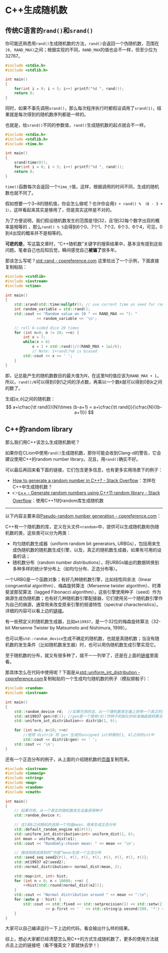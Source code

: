 # C++生成随机数

## 传统C语言的`rand()`和`srand()`

你可能还熟悉用`rand()`生成随机数的方法，`rand()`会返回一个伪随机数，范围在`[0, RAND_MAX)`之间；根据实现的不同，`RAND_MAX`的值也会不一样，但至少应为32767。

```cpp
#include <stdio.h>
#include <stdlib.h>

int main()
{
    for(int i = 0; i < 5; i++) printf("%d ", rand());  
    return 0;
}
```

同时，如果不事先调用`srand()`，那么每次程序执行时都假设调用了`srand(1)`，结果就是每次得到的随机数序列都是一样的。

也就是，给`srand()`不同的参数值，`rand()`生成随机数的起点就会不一样。

```cpp
#include <stdio.h>
#include <stdlib.h>
#include <time.h>

int main()
{
    srand(time(0));
    for(int i = 0; i < 5; i++) printf("%d ", rand());
    return 0;
}
```

`time()`函数每次会返回一个`time_t`值，这样，根据调用的时间不同，生成的随机数也就不同了。

假如想要一个3~8的随机值，你会怎么做呢？也许你会用`3 + rand() % （8 - 3 + 1）`，这样看起来其实是够用了，但是其实这样是不对的。

为了方便说明，我们假设随机数发生的范围是1到32，且1到32每个数字出现的概率是相等的 ，那么`rand() % 5`会得到6个0、7个1、7个2、6个3、6个4，可见，0到4出现的概率并不是相等的。

**可悲的是**，写这篇文章时，“C++随机数”关键字的搜索结果中，基本没有提到这些问题。笔者自己也后知后觉，瞬间感觉自己**被骗了**很多年。

那该怎么写呢？[std::rand - cppreference.com](https://en.cppreference.com/w/cpp/numeric/random/rand) 这里给出了一个示例，下面直接复制粘贴：

```cpp
#include <cstdlib>
#include <iostream>
#include <ctime>
 
int main() 
{
    std::srand(std::time(nullptr)); // use current time as seed for random generator
    int random_variable = std::rand();
    std::cout << "Random value on [0 " << RAND_MAX << "]: " 
              << random_variable << '\n';
 
    // roll 6-sided dice 20 times
    for (int n=0; n != 20; ++n) {
        int x = 7;
        while(x > 6) 
            x = 1 + std::rand()/((RAND_MAX + 1u)/6);
            // Note: 1+rand()%6 is biased
        std::cout << x << ' ';
    }
}
```

即，记总能产生的随机数数目的最大值为$N$，在这里$N$的值应该为`RAND_MAX + 1`，所以，`rand()/N`可以得到0到1之间的浮点数，再乘以一个数$k$就可以得到$0$到$k$之间的数了。

生成$[a,b]$之间的随机数：
$$
a+\cfrac{\tt rand()}{N}\times (b-a+1) = a+\cfrac{\tt rand()}{\cfrac{N}{(b-a+1)}}
$$

## C++的random library 

那么我们用C++该怎么生成随机数呢？

如果你在CLion中使用`rand()`生成随机数，那你可能会收到Clang-d的警告，它会建议使用C++的random number library。况且，用`rand()`确实不好。

可以最后再回来看下面的链接，它们包含更多信息，也有更多实用场景下的例子：

- [How to generate a random number in C++? - Stack Overflow](https://stackoverflow.com/questions/13445688/how-to-generate-a-random-number-in-c)：怎样在C++中生成随机数？
- 👉[c++ - Generate random numbers using C++11 random library - Stack Overflow](https://stackoverflow.com/questions/19665818/generate-random-numbers-using-c11-random-library)：使用C++11的random库生成随机数

---

以下内容主要来自[Pseudo-random number generation - cppreference.com][Pseudo-random number generation]：

C++有一个随机数的库，定义在头文件`<random>`中，提供可以生成随机数和伪随机数的类，这些类可以分为两类：

- 均匀随机数生成器（uniform random bit generators, URBGs），包括用来生成伪随机数的随机数生成引擎，以及，真正的随机数生成器，如果有可用的设备的话；
- 随机数分布（random number distributions），将URBGs输出的数据转换到多种多样的统计学分布上（如均匀分布、正态分布等）。

一个URBG是一个函数对象；有好几种随机数引擎，比如线性同余法（linear congruential algorithm）、梅森旋转算法（Mersenne twister algorithm）、时滞斐波那契算法（lagged Fibonacci algorithm），这些引擎使用种子（seed）作为熵源生成伪随机数；也有好几种随机数引擎配接器，它们使用另一个随机数引擎作为自己的熵源，通常用来改变原来引擎的频谱特性（spectral characteristics）。详细的内容可以看上边的[链接][Pseudo-random number generation]。

有一些预定义的随机数生成器，比如`mt19937`，是一个32位的梅森旋转算法（32-bit Mersenne Twister by Matsumoto and Nishimura, 1998）。

也可以用`std::random_device`生成不确定的随机数，也就是真随机数；当没有随机数的发生条件（比如随机数发生器）时，也可以用伪随机数生成引擎实现它。

至于随机数的分布，就又有很多种了，就不一一列举了，还是在上面的[链接][Pseudo-random number generation]里面看。

[Pseudo-random number generation]:https://en.cppreference.com/w/cpp/numeric/random

那具体怎么在代码中使用呢？下面是从[std::uniform_int_distribution - cppreference.com](https://en.cppreference.com/w/cpp/numeric/random/uniform_int_distribution)复制粘贴的一个生成均匀随机数的例子（模拟掷骰子）：

```cpp
#include <random>
#include <iostream>
 
int main()
{
    std::random_device rd;  //如果可用的话，从一个随机数发生器上获得一个真正的随机数
    std::mt19937 gen(rd()); //gen是一个使用rd()作种子初始化的标准梅森旋转算法的随机数发生器
    std::uniform_int_distribution<> distrib(1, 6);
 
    for (int n=0; n<10; ++n)
        //使用`distrib`将`gen`生成的unsigned int转换到[1, 6]之间的int中
        std::cout << distrib(gen) << ' ';
    std::cout << '\n';
}
```

还有一个正态分布的例子，从上面的介绍随机数的[页面][Pseudo-random number generation]复制而来。

```cpp
#include <iostream>
#include <iomanip>
#include <string>
#include <map>
#include <random>
#include <cmath>
 
int main()
{
    // 如果可用，从一个真实的随机数发生设备获得种子
    std::random_device r;
 
    // 在1和6之间随机的选择一个均值mean，用来生成正态分布
    std::default_random_engine e1(r());
    std::uniform_int_distribution<int> uniform_dist(1, 6);
    int mean = uniform_dist(e1);
    std::cout << "Randomly-chosen mean: " << mean << '\n';
 
    // 围绕刚刚选择到的“均值”mean生成一个正态分布
    std::seed_seq seed2{r(), r(), r(), r(), r(), r(), r(), r()}; 
    std::mt19937 e2(seed2);
    std::normal_distribution<> normal_dist(mean, 2);
 
    std::map<int, int> hist;
    for (int n = 0; n < 10000; ++n) {
        ++hist[std::round(normal_dist(e2))];
    }
    std::cout << "Normal distribution around " << mean << ":\n";
    for (auto p : hist) {
        std::cout << std::fixed << std::setprecision(1) << std::setw(2)
                  << p.first << ' ' << std::string(p.second/200, '*') << '\n';
    }
}
```

大家可以自己编译运行一下上边的代码，看会输出什么样的结果。

综上，想必大家都已经清楚怎么用C++的方式生成随机数了，更多的使用方法就点击上边的链接吧（看不懂英文？那就快去学！）

